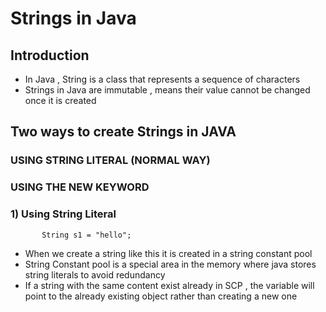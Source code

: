 # Strings in Java

## Introduction
* In Java , String is a class that represents a sequence of characters 
* Strings in Java are immutable , means their value cannot be changed once it is created 


## Two ways to create Strings in JAVA 

### USING STRING LITERAL (NORMAL WAY)
### USING THE NEW KEYWORD


### 1) Using String Literal 

           String s1 = "hello";
    
* When we create a string like this it is created in a string constant pool 
* String Constant pool is a special area in the memory where java stores string literals to avoid redundancy 
* If a string with the same content exist already in SCP , the variable will point to the already existing object rather than creating a new one 